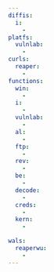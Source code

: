 ```yaml
---
diffis:
  i:
    -
platfs:
  vulnlab:
    -
curls:
  reaper:
    -
functions:
  win:
    -
  i:
    -
  vulnlab:
    -
  al:
    -
  ftp:
    -
  rev:
    -
  be:
    -
  decode:
    -
  creds:
    -
  kern:
    -

wals:
  reaperwu:
    -
---
```

